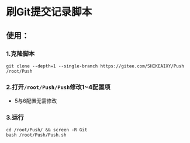 # 刷Git提交记录脚本

## 使用：

### 1.克隆脚本

```
git clone --depth=1 --single-branch https://gitee.com/SHIKEAIXY/Push /root/Push
```

### 2.打开`/root/Push/Push`修改1~4配置项

 - 5与6配置无需修改

### 3.运行

```
cd /root/Push/ && screen -R Git
bash /root/Push/Push.sh
```
